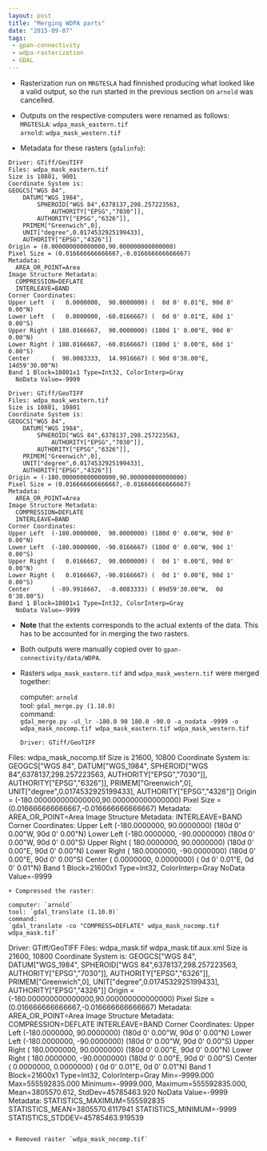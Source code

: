 ```yaml
---
layout: post
title: "Merging WDPA parts"
date: "2015-09-07"
tags:
 - gpan-connectivity
 - wdpa-rasterization
 - GDAL
---
```


+ Rasterization run on `MRGTESLA` had finnished producing what looked like a valid
output, so the run started in the previous section on `arnold` was cancelled.

+ Outputs on the respective computers were renamed as follows:  
  `MRGTESLA`: `wdpa_mask_eastern.tif`  
  `arnold`: `wdpa_mask_western.tif`   

+ Metadata for these rasters (`gdalinfo`):

```
Driver: GTiff/GeoTIFF
Files: wdpa_mask_eastern.tif
Size is 10801, 9001
Coordinate System is:
GEOGCS["WGS 84",
    DATUM["WGS_1984",
        SPHEROID["WGS 84",6378137,298.257223563,
            AUTHORITY["EPSG","7030"]],
        AUTHORITY["EPSG","6326"]],
    PRIMEM["Greenwich",0],
    UNIT["degree",0.0174532925199433],
    AUTHORITY["EPSG","4326"]]
Origin = (0.000000000000000,90.000000000000000)
Pixel Size = (0.016666666666667,-0.016666666666667)
Metadata:
  AREA_OR_POINT=Area
Image Structure Metadata:
  COMPRESSION=DEFLATE
  INTERLEAVE=BAND
Corner Coordinates:
Upper Left  (   0.0000000,  90.0000000) (  0d 0' 0.01"E, 90d 0' 0.00"N)
Lower Left  (   0.0000000, -60.0166667) (  0d 0' 0.01"E, 60d 1' 0.00"S)
Upper Right ( 180.0166667,  90.0000000) (180d 1' 0.00"E, 90d 0' 0.00"N)
Lower Right ( 180.0166667, -60.0166667) (180d 1' 0.00"E, 60d 1' 0.00"S)
Center      (  90.0083333,  14.9916667) ( 90d 0'30.00"E, 14d59'30.00"N)
Band 1 Block=10801x1 Type=Int32, ColorInterp=Gray
  NoData Value=-9999
```

```
Driver: GTiff/GeoTIFF
Files: wdpa_mask_western.tif
Size is 10801, 10801
Coordinate System is:
GEOGCS["WGS 84",
    DATUM["WGS_1984",
        SPHEROID["WGS 84",6378137,298.257223563,
            AUTHORITY["EPSG","7030"]],
        AUTHORITY["EPSG","6326"]],
    PRIMEM["Greenwich",0],
    UNIT["degree",0.0174532925199433],
    AUTHORITY["EPSG","4326"]]
Origin = (-180.000000000000000,90.000000000000000)
Pixel Size = (0.016666666666667,-0.016666666666667)
Metadata:
  AREA_OR_POINT=Area
Image Structure Metadata:
  COMPRESSION=DEFLATE
  INTERLEAVE=BAND
Corner Coordinates:
Upper Left  (-180.0000000,  90.0000000) (180d 0' 0.00"W, 90d 0' 0.00"N)
Lower Left  (-180.0000000, -90.0166667) (180d 0' 0.00"W, 90d 1' 0.00"S)
Upper Right (   0.0166667,  90.0000000) (  0d 1' 0.00"E, 90d 0' 0.00"N)
Lower Right (   0.0166667, -90.0166667) (  0d 1' 0.00"E, 90d 1' 0.00"S)
Center      ( -89.9916667,  -0.0083333) ( 89d59'30.00"W,  0d 0'30.00"S)
Band 1 Block=10801x1 Type=Int32, ColorInterp=Gray
  NoData Value=-9999

```

+ **Note** that the extents corresponds to the actual extents of the data. This has to be accounted for in merging the two rasters.

+ Both outputs were manually copied over to `gpan-connectivity/data/WDPA`.

+ Rasters `wdpa_mask_eastern.tif` and `wdpa_mask_western.tif` were merged
together:

  computer: `arnold`  
  tool: `gdal_merge.py (1.10.0)`  
  command:  
  `gdal_merge.py -ul_lr -180.0 90 180.0 -90.0 -a_nodata -9999 -o wdpa_mask_nocomp.tif wdpa_mask_eastern.tif wdpa_mask_western.tif`

  ```
  Driver: GTiff/GeoTIFF
Files: wdpa_mask_nocomp.tif
Size is 21600, 10800
Coordinate System is:
GEOGCS["WGS 84",
    DATUM["WGS_1984",
        SPHEROID["WGS 84",6378137,298.257223563,
            AUTHORITY["EPSG","7030"]],
        AUTHORITY["EPSG","6326"]],
    PRIMEM["Greenwich",0],
    UNIT["degree",0.0174532925199433],
    AUTHORITY["EPSG","4326"]]
Origin = (-180.000000000000000,90.000000000000000)
Pixel Size = (0.016666666666667,-0.016666666666667)
Metadata:
  AREA_OR_POINT=Area
Image Structure Metadata:
  INTERLEAVE=BAND
Corner Coordinates:
Upper Left  (-180.0000000,  90.0000000) (180d 0' 0.00"W, 90d 0' 0.00"N)
Lower Left  (-180.0000000, -90.0000000) (180d 0' 0.00"W, 90d 0' 0.00"S)
Upper Right ( 180.0000000,  90.0000000) (180d 0' 0.00"E, 90d 0' 0.00"N)
Lower Right ( 180.0000000, -90.0000000) (180d 0' 0.00"E, 90d 0' 0.00"S)
Center      (   0.0000000,   0.0000000) (  0d 0' 0.01"E,  0d 0' 0.01"N)
Band 1 Block=21600x1 Type=Int32, ColorInterp=Gray
  NoData Value=-9999
  ```
+ Compressed the raster:

computer: `arnold`  
tool: `gdal_translate (1.10.0)`  
command:  
`gdal_translate -co "COMPRESS=DEFLATE" wdpa_mask_nocomp.tif wdpa_mask.tif`

```
Driver: GTiff/GeoTIFF
Files: wdpa_mask.tif
       wdpa_mask.tif.aux.xml
Size is 21600, 10800
Coordinate System is:
GEOGCS["WGS 84",
    DATUM["WGS_1984",
        SPHEROID["WGS 84",6378137,298.257223563,
            AUTHORITY["EPSG","7030"]],
        AUTHORITY["EPSG","6326"]],
    PRIMEM["Greenwich",0],
    UNIT["degree",0.0174532925199433],
    AUTHORITY["EPSG","4326"]]
Origin = (-180.000000000000000,90.000000000000000)
Pixel Size = (0.016666666666667,-0.016666666666667)
Metadata:
  AREA_OR_POINT=Area
Image Structure Metadata:
  COMPRESSION=DEFLATE
  INTERLEAVE=BAND
Corner Coordinates:
Upper Left  (-180.0000000,  90.0000000) (180d 0' 0.00"W, 90d 0' 0.00"N)
Lower Left  (-180.0000000, -90.0000000) (180d 0' 0.00"W, 90d 0' 0.00"S)
Upper Right ( 180.0000000,  90.0000000) (180d 0' 0.00"E, 90d 0' 0.00"N)
Lower Right ( 180.0000000, -90.0000000) (180d 0' 0.00"E, 90d 0' 0.00"S)
Center      (   0.0000000,   0.0000000) (  0d 0' 0.01"E,  0d 0' 0.01"N)
Band 1 Block=21600x1 Type=Int32, ColorInterp=Gray
  Min=-9999.000 Max=555592835.000
  Minimum=-9999.000, Maximum=555592835.000, Mean=3805570.612, StdDev=45785463.920
  NoData Value=-9999
  Metadata:
    STATISTICS_MAXIMUM=555592835
    STATISTICS_MEAN=3805570.6117941
    STATISTICS_MINIMUM=-9999
    STATISTICS_STDDEV=45785463.919539
```

+ Removed raster `wdpa_mask_nocomp.tif`
